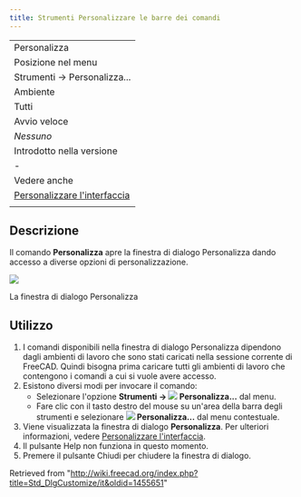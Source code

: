 ```yaml
---
title: Strumenti Personalizzare le barre dei comandi
---
```

|  |
| --- |
| Personalizza |
| Posizione nel menu |
| Strumenti → Personalizza... |
| Ambiente |
| Tutti |
| Avvio veloce |
| *Nessuno* |
| Introdotto nella versione |
| - |
| Vedere anche |
| [Personalizzare l'interfaccia](/Interface_Customization/it "Interface Customization/it") |
|  |

## Descrizione

Il comando **Personalizza** apre la finestra di dialogo Personalizza dando accesso a diverse opzioni di personalizzazione.

![](/images/Std_DlgCustomize_tab_Toolbars.png)

La finestra di dialogo Personalizza

## Utilizzo

1. I comandi disponibili nella finestra di dialogo Personalizza dipendono dagli ambienti di lavoro che sono stati caricati nella sessione corrente di FreeCAD. Quindi bisogna prima caricare tutti gli ambienti di lavoro che contengono i comandi a cui si vuole avere accesso.
2. Esistono diversi modi per invocare il comando:
   * Selezionare l'opzione **Strumenti → ![](/images/Std_DlgCustomize.svg) Personalizza...** dal menu.
   * Fare clic con il tasto destro del mouse su un'area della barra degli strumenti e selezionare **![](/images/Std_DlgCustomize.svg) Personalizza...** dal menu contestuale.
3. Viene visualizzata la finestra di dialogo **Personalizza**. Per ulteriori informazioni, vedere [Personalizzare l'interfaccia](/Interface_Customization/it#Opzioni "Interface Customization/it").
4. Il pulsante Help non funziona in questo momento.
5. Premere il pulsante Chiudi per chiudere la finestra di dialogo.

Retrieved from "<http://wiki.freecad.org/index.php?title=Std_DlgCustomize/it&oldid=1455651>"